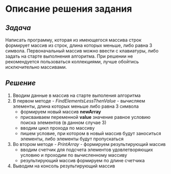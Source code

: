 # Описание решения задания

## _**Задача**_
Написать программу, которая из имеющегося массива строк формирует массив из строк, длина которых меньше, либо равна 3 символа. Первоначальный массив можно ввести с клавиатуры, либо задать на старте выполнения алгоритма. При решении не рекомендуется пользоваться коллекциями, лучше обойтись исключительно массивами.

## _**Решение**_
1. Вводим данные в массив на старте выполения алгоритма
2. В первом методе - *FindElementsLessThenValue* - вычисляем элементы, длина которых меньше либо равна 3 символа
    - формируем новый массив **newArray**
    - присваиваем переменной **value** значение равное условию поиска элементов (в данном случае 3)
    - вводим цикл прохода по массиву
    - пишем условие, при котором в новый массив будут заноситься элементы, либо элементы будут пропускаться
3. Во втором методе - *PrintArray* - формируем результирующий массив
    - вводим счетчик для подсчета элементов удовлетворяющих условию и проходим по вычисленному массиву
    - результирующий массив формируем по длине счетчика
4. Выводим на консоль результирующий массив
    